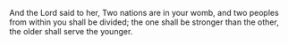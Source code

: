 And the Lord said to her, Two nations are in your womb, and two peoples from within you shall be divided; the one shall be stronger than the other, the older shall serve the younger.
